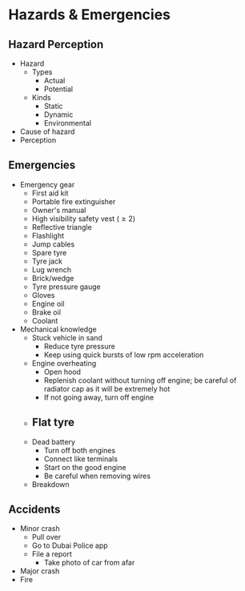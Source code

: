 # Hazards & Emergencies
## Hazard Perception
- Hazard
	- Types
		- Actual
		- Potential
	- Kinds
		- Static
		- Dynamic
		- Environmental
- Cause of hazard
- Perception

## Emergencies
- Emergency gear
	- First aid kit
	- Portable fire extinguisher
	- Owner's manual
	- High visibility safety vest ($\ge 2$)
	- Reflective triangle
	- Flashlight
	- Jump cables
	- Spare tyre
	- Tyre jack
	- Lug wrench
	- Brick/wedge
	- Tyre pressure gauge
	- Gloves
	- Engine oil
	- Brake oil
	- Coolant
- Mechanical knowledge
	- Stuck vehicle in sand
		- Reduce tyre pressure
		- Keep using quick bursts of low rpm acceleration
	- Engine overheating
		- Open hood
		- Replenish coolant without turning off engine; be careful of radiator cap as it will be extremely hot
		- If not going away, turn off engine
	- Flat tyre
		- 
	- Dead battery
		- Turn off both engines
		- Connect like terminals
		- Start on the good engine
		- Be careful when removing wires
	- Breakdown
## Accidents
- Minor crash
	- Pull over
	- Go to Dubai Police app
	- File a report
		- Take photo of car from afar
- Major crash
- Fire
